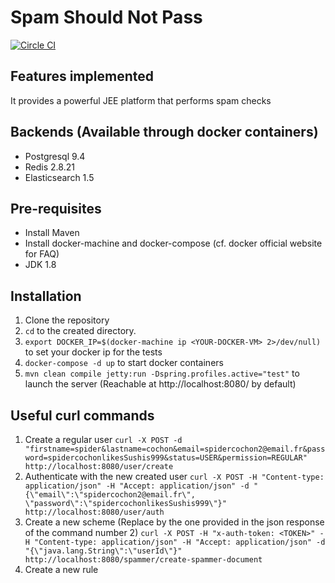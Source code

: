 # Spam Should Not Pass
[![Circle CI](https://circleci.com/gh/v4lproik/spam-should-not-pass.svg?style=svg)](https://circleci.com/gh/v4lproik/spam-should-not-pass)

## Features implemented

It provides a powerful JEE platform that performs spam checks

## Backends (Available through docker containers)

- Postgresql 9.4
- Redis 2.8.21
- Elasticsearch 1.5

## Pre-requisites

- Install Maven 
- Install docker-machine and docker-compose (cf. docker official website for FAQ)
- JDK 1.8

## Installation

1. Clone the repository
2. `cd` to the created directory.
3. `export DOCKER_IP=$(docker-machine ip <YOUR-DOCKER-VM> 2>/dev/null)` to set your docker ip for the tests
4. `docker-compose -d up` to start docker containers
5. `mvn clean compile jetty:run -Dspring.profiles.active="test"` to launch the server (Reachable at http://localhost:8080/ by default)

## Useful curl commands
1. Create a regular user
`curl -X POST -d "firstname=spider&lastname=cochon&email=spidercochon2@email.fr&password=spidercochonlikesSushis999&status=USER&permission=REGULAR" http://localhost:8080/user/create`  
2. Authenticate with the new created user 
`curl -X POST -H "Content-type: application/json" -H "Accept: application/json" -d "{\"email\":\"spidercochon2@email.fr\", \"password\":\"spidercochonlikesSushis999\"}" http://localhost:8080/user/auth`
3. Create a new scheme (Replace <TOKEN> by the one provided in the json response of the command number 2)
`curl -X POST -H "x-auth-token: <TOKEN>" -H "Content-type: application/json" -H "Accept: application/json" -d "{\"java.lang.String\":\"userId\"}" http://localhost:8080/spammer/create-spammer-document`
4. Create a new rule
